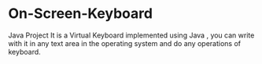 # On-Screen-Keyboard
Java Project
It is a Virtual Keyboard implemented using Java , you can write with it in any text area in the operating system and do any operations of keyboard.
